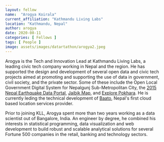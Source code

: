 ```yaml
---
layout: fellow
name:  "Arogya Koirala"
current_affiliation: "Kathmandu Living Labs"
location: "Kathmandu, Nepal"
author: arogya
date: 2020-08-11
categories: [ Fellows ]
tags: [ People ]
image: assets/images/datartathon/arogya2.jpeg
---
```


Arogya is the Tech and Innovation Lead at Kathmandu Living Labs, a leading civic tech company working in Nepal and the region. He has supported the design and development of several open data and civic tech projects aimed at promoting and supporting the use of data in government, civil society, and the private sector. Some of these include the Open Local Government Digital System for Nepalgunj Sub-Metropolitan City, the [2015 Nepal Earthquake Data Portal](https://eq2015.npc.gov.np), [Jaibik Map](http://jaibikmapv2.klldev.org), and [Explore Pokhara](http://explorepokhara.klldev.org). He is currently leding the technical development of [Baato](https://baato.io), Nepal's first cloud based location services provider. 


Prior to joining KLL, Arogya spent more than two years working as a data scientist out of Bangalore, India. An engineer by degree, he combined his interests in statistical programming, data visualization and web development to build robust and scalable analytical solutions for several Fortune 500 companies in the retail, banking and technology sectors.